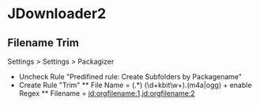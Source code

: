 # JDownloader2

## Filename Trim

Settings > Settings > Packagizer

* Uncheck Rule "Predifined rule: Create Subfolders by Packagename"
* Create Rule "Trim"
 ** File Name = (.*) \(\d+kbit\w+\)\.(m4a|ogg) + enable Regex
 ** Filename = <jd:orgfilename:1>.<jd:orgfilename:2>
